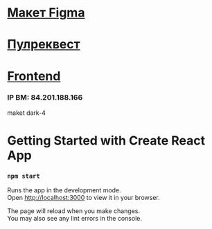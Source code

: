 # [Макет Figma](https://www.figma.com/file/6FMWkB94wE7KTkcCgUXtnC/light-1?type=design&node-id=891-3857&mode=design&t=2o1n0jVrlmCiWxAF-0)

# [Пулреквест](https://github.com/shaibot/movies-explorer-frontend/pull/2)

# [Frontend](https://movie-dox.nomoredomainsmonster.ru)

### IP ВМ: 84.201.188.166

maket dark-4



# Getting Started with Create React App

### `npm start`

Runs the app in the development mode.\
Open [http://localhost:3000](http://localhost:3000) to view it in your browser.

The page will reload when you make changes.\
You may also see any lint errors in the console.

